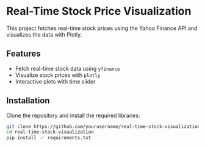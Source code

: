 # Real-Time Stock Price Visualization

This project fetches real-time stock prices using the Yahoo Finance API and visualizes the data with Plotly.

## Features
- Fetch real-time stock data using `yfinance`
- Visualize stock prices with `plotly`
- Interactive plots with time slider

## Installation
Clone the repository and install the required libraries:
```sh
git clone https://github.com/yourusername/real-time-stock-visualization.git
cd real-time-stock-visualization
pip install -r requirements.txt
